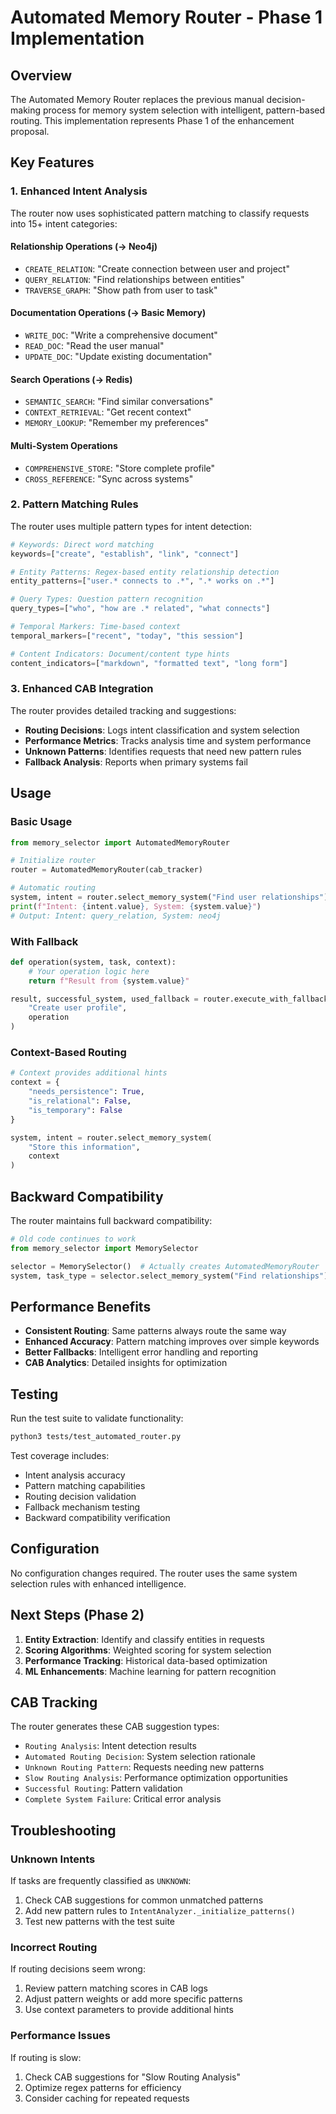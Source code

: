 # Automated Memory Router - Phase 1 Implementation

## Overview

The Automated Memory Router replaces the previous manual decision-making process for memory system selection with intelligent, pattern-based routing. This implementation represents Phase 1 of the enhancement proposal.

## Key Features

### 1. Enhanced Intent Analysis

The router now uses sophisticated pattern matching to classify requests into 15+ intent categories:

#### Relationship Operations (→ Neo4j)
- `CREATE_RELATION`: "Create connection between user and project"
- `QUERY_RELATION`: "Find relationships between entities" 
- `TRAVERSE_GRAPH`: "Show path from user to task"

#### Documentation Operations (→ Basic Memory)
- `WRITE_DOC`: "Write a comprehensive document"
- `READ_DOC`: "Read the user manual"
- `UPDATE_DOC`: "Update existing documentation"

#### Search Operations (→ Redis)
- `SEMANTIC_SEARCH`: "Find similar conversations"
- `CONTEXT_RETRIEVAL`: "Get recent context"
- `MEMORY_LOOKUP`: "Remember my preferences"

#### Multi-System Operations
- `COMPREHENSIVE_STORE`: "Store complete profile"
- `CROSS_REFERENCE`: "Sync across systems"

### 2. Pattern Matching Rules

The router uses multiple pattern types for intent detection:

```python
# Keywords: Direct word matching
keywords=["create", "establish", "link", "connect"]

# Entity Patterns: Regex-based entity relationship detection  
entity_patterns=["user.* connects to .*", ".* works on .*"]

# Query Types: Question pattern recognition
query_types=["who", "how are .* related", "what connects"]

# Temporal Markers: Time-based context
temporal_markers=["recent", "today", "this session"]

# Content Indicators: Document/content type hints
content_indicators=["markdown", "formatted text", "long form"]
```

### 3. Enhanced CAB Integration

The router provides detailed tracking and suggestions:

- **Routing Decisions**: Logs intent classification and system selection
- **Performance Metrics**: Tracks analysis time and system performance
- **Unknown Patterns**: Identifies requests that need new pattern rules
- **Fallback Analysis**: Reports when primary systems fail

## Usage

### Basic Usage

```python
from memory_selector import AutomatedMemoryRouter

# Initialize router
router = AutomatedMemoryRouter(cab_tracker)

# Automatic routing
system, intent = router.select_memory_system("Find user relationships")
print(f"Intent: {intent.value}, System: {system.value}")
# Output: Intent: query_relation, System: neo4j
```

### With Fallback

```python
def operation(system, task, context):
    # Your operation logic here
    return f"Result from {system.value}"

result, successful_system, used_fallback = router.execute_with_fallback(
    "Create user profile",
    operation
)
```

### Context-Based Routing

```python
# Context provides additional hints
context = {
    "needs_persistence": True,
    "is_relational": False,
    "is_temporary": False
}

system, intent = router.select_memory_system(
    "Store this information", 
    context
)
```

## Backward Compatibility

The router maintains full backward compatibility:

```python
# Old code continues to work
from memory_selector import MemorySelector

selector = MemorySelector()  # Actually creates AutomatedMemoryRouter
system, task_type = selector.select_memory_system("Find relationships")
```

## Performance Benefits

- **Consistent Routing**: Same patterns always route the same way
- **Enhanced Accuracy**: Pattern matching improves over simple keywords
- **Better Fallbacks**: Intelligent error handling and reporting
- **CAB Analytics**: Detailed insights for optimization

## Testing

Run the test suite to validate functionality:

```bash
python3 tests/test_automated_router.py
```

Test coverage includes:
- Intent analysis accuracy
- Pattern matching capabilities  
- Routing decision validation
- Fallback mechanism testing
- Backward compatibility verification

## Configuration

No configuration changes required. The router uses the same system selection rules with enhanced intelligence.

## Next Steps (Phase 2)

1. **Entity Extraction**: Identify and classify entities in requests
2. **Scoring Algorithms**: Weighted scoring for system selection
3. **Performance Tracking**: Historical data-based optimization
4. **ML Enhancements**: Machine learning for pattern recognition

## CAB Tracking

The router generates these CAB suggestion types:

- `Routing Analysis`: Intent detection results
- `Automated Routing Decision`: System selection rationale
- `Unknown Routing Pattern`: Requests needing new patterns
- `Slow Routing Analysis`: Performance optimization opportunities
- `Successful Routing`: Pattern validation
- `Complete System Failure`: Critical error analysis

## Troubleshooting

### Unknown Intents

If tasks are frequently classified as `UNKNOWN`:

1. Check CAB suggestions for common unmatched patterns
2. Add new pattern rules to `IntentAnalyzer._initialize_patterns()`
3. Test new patterns with the test suite

### Incorrect Routing

If routing decisions seem wrong:

1. Review pattern matching scores in CAB logs
2. Adjust pattern weights or add more specific patterns
3. Use context parameters to provide additional hints

### Performance Issues

If routing is slow:

1. Check CAB suggestions for "Slow Routing Analysis"
2. Optimize regex patterns for efficiency
3. Consider caching for repeated requests
